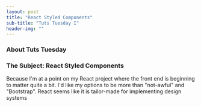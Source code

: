 ```yaml
---
layout: post
title: "React Styled Components"
sub-title: "Tuts Tuesday I"
header-img: ""
---
```



### About Tuts Tuesday


### The Subject: React Styled Components
Because I'm at a point on my React project where the front end is beginning to matter quite a bit. I'd like my options to be more than "not-awful" and "Bootstrap". React seems like it is tailor-made for implementing design systems